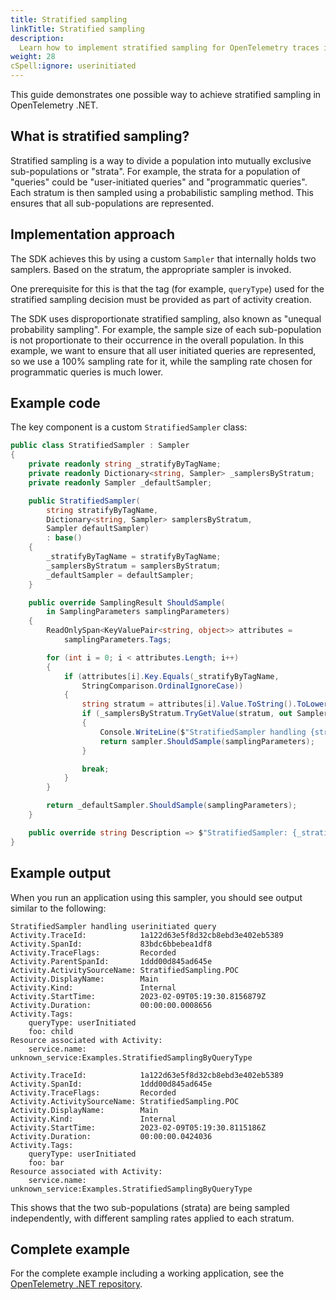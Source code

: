 ```yaml
---
title: Stratified sampling
linkTitle: Stratified sampling
description:
  Learn how to implement stratified sampling for OpenTelemetry traces in .NET
weight: 28
cSpell:ignore: userinitiated
---
```


This guide demonstrates one possible way to achieve stratified sampling in
OpenTelemetry .NET.

## What is stratified sampling?

Stratified sampling is a way to divide a population into mutually exclusive
sub-populations or "strata". For example, the strata for a population of
"queries" could be "user-initiated queries" and "programmatic queries". Each
stratum is then sampled using a probabilistic sampling method. This ensures that
all sub-populations are represented.

## Implementation approach

The SDK achieves this by using a custom `Sampler` that internally holds two
samplers. Based on the stratum, the appropriate sampler is invoked.

One prerequisite for this is that the tag (for example, `queryType`) used for the
stratified sampling decision must be provided as part of activity creation.

The SDK uses disproportionate stratified sampling, also known as "unequal
probability sampling". For example, the sample size of each sub-population is
not proportionate to their occurrence in the overall population. In this
example, we want to ensure that all user initiated queries are represented, so
we use a 100% sampling rate for it, while the sampling rate chosen for
programmatic queries is much lower.

## Example code

The key component is a custom `StratifiedSampler` class:

```csharp
public class StratifiedSampler : Sampler
{
    private readonly string _stratifyByTagName;
    private readonly Dictionary<string, Sampler> _samplersByStratum;
    private readonly Sampler _defaultSampler;

    public StratifiedSampler(
        string stratifyByTagName,
        Dictionary<string, Sampler> samplersByStratum,
        Sampler defaultSampler)
        : base()
    {
        _stratifyByTagName = stratifyByTagName;
        _samplersByStratum = samplersByStratum;
        _defaultSampler = defaultSampler;
    }

    public override SamplingResult ShouldSample(
        in SamplingParameters samplingParameters)
    {
        ReadOnlySpan<KeyValuePair<string, object>> attributes =
            samplingParameters.Tags;

        for (int i = 0; i < attributes.Length; i++)
        {
            if (attributes[i].Key.Equals(_stratifyByTagName,
                StringComparison.OrdinalIgnoreCase))
            {
                string stratum = attributes[i].Value.ToString().ToLowerInvariant();
                if (_samplersByStratum.TryGetValue(stratum, out Sampler sampler))
                {
                    Console.WriteLine($"StratifiedSampler handling {stratum} query");
                    return sampler.ShouldSample(samplingParameters);
                }

                break;
            }
        }

        return _defaultSampler.ShouldSample(samplingParameters);
    }

    public override string Description => $"StratifiedSampler: {_stratifyByTagName}";
}
```

## Example output

When you run an application using this sampler, you should see output similar to
the following:

```text
StratifiedSampler handling userinitiated query
Activity.TraceId:            1a122d63e5f8d32cb8ebd3e402eb5389
Activity.SpanId:             83bdc6bbebea1df8
Activity.TraceFlags:         Recorded
Activity.ParentSpanId:       1ddd00d845ad645e
Activity.ActivitySourceName: StratifiedSampling.POC
Activity.DisplayName:        Main
Activity.Kind:               Internal
Activity.StartTime:          2023-02-09T05:19:30.8156879Z
Activity.Duration:           00:00:00.0008656
Activity.Tags:
    queryType: userInitiated
    foo: child
Resource associated with Activity:
    service.name: unknown_service:Examples.StratifiedSamplingByQueryType

Activity.TraceId:            1a122d63e5f8d32cb8ebd3e402eb5389
Activity.SpanId:             1ddd00d845ad645e
Activity.TraceFlags:         Recorded
Activity.ActivitySourceName: StratifiedSampling.POC
Activity.DisplayName:        Main
Activity.Kind:               Internal
Activity.StartTime:          2023-02-09T05:19:30.8115186Z
Activity.Duration:           00:00:00.0424036
Activity.Tags:
    queryType: userInitiated
    foo: bar
Resource associated with Activity:
    service.name: unknown_service:Examples.StratifiedSamplingByQueryType
```

This shows that the two sub-populations (strata) are being sampled
independently, with different sampling rates applied to each stratum.

## Complete example

For the complete example including a working application, see the
[OpenTelemetry .NET repository](https://github.com/open-telemetry/opentelemetry-dotnet/tree/main/examples).
